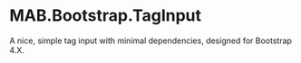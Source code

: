 # MAB.Bootstrap.TagInput

A nice, simple tag input with minimal dependencies, designed for Bootstrap 4.X.
